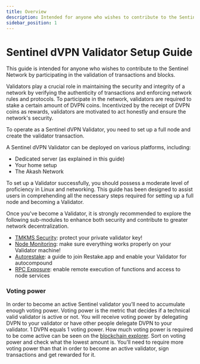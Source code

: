 ```yaml
---
title: Overview
description: Intended for anyone who wishes to contribute to the Sentinel Network by participating in the validation of transactions and blocks.
sidebar_position: 1
---
```


# Sentinel dVPN Validator Setup Guide

This guide is intended for anyone who wishes to contribute to the Sentinel Network by participating in the validation of transactions and blocks.

Validators play a crucial role in maintaining the security and integrity of a network by verifying the authenticity of transactions and enforcing network rules and protocols. To participate in the network, validators are required to stake a certain amount of DVPN coins. Incentivized by the receipt of DVPN coins as rewards, validators are motivated to act honestly and ensure the network's security.

To operate as a Sentinel dVPN Validator, you need to set up a full node and create the validator transaction.

A Sentinel dVPN Validator can be deployed on various platforms, including:
- Dedicated server (as explained in this guide)
- Your home setup
- The Akash Network

To set up a Validator successfully, you should possess a moderate level of proficiency in Linux and networking. This guide has been designed to assist users in comprehending all the necessary steps required for setting up a full node and becoming a Validator.

Once you've become a Validator, it is strongly recommended to explore the following sub-modules to enhance both security and contribute to greater network decentralization.
- [TMKMS Security](/validator-setup/category/tmkms-security): protect your private validator key!
- [Node Monitoring](/node-monitoring): make sure everything works properly on your Validator machine!
- [Autorestake](/validator-setup/category/restake-app-setup): a guide to join Restake.app and enable your Validator for autocompound
- [RPC Exposure](/validator-setup/category/rpc-exposure): enable remote execution of functions and access to node services

### Voting power

In order to become an active Sentinel validator you’ll need to accumulate enough voting power. Voting power is the metric that decides if a technical valid validator is active or not. You will receive voting power by delegating DVPN to your validator or have other people delegate DVPN to your validator. 1 DVPN equals 1 voting power. How much voting power is required to be come active can be seen on the [blockchain explorer](https://www.mintscan.io/sentinel/validators). Sort on voting power and check what the lowest amount is. You’ll need to require more voting power than that in order to become an active validator, sign transactions and get rewarded for it.